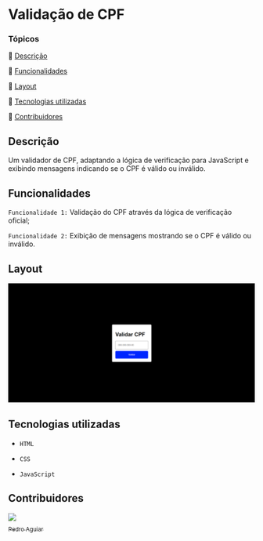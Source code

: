 # Validação de CPF

### Tópicos
:triangular_flag_on_post: [Descrição](#descrição)

:triangular_flag_on_post: [Funcionalidades](#funcionalidades)

:triangular_flag_on_post: [Layout](#layout)

:triangular_flag_on_post: [Tecnologias utilizadas](#tecnologias-utilizadas)

:triangular_flag_on_post: [Contribuidores](#contribuidores)

## Descrição
Um validador de CPF, adaptando a lógica de verificação para JavaScript e exibindo mensagens indicando se o CPF é válido ou inválido.

## Funcionalidades
`Funcionalidade 1:` Validação do CPF através da lógica de verificação oficial;

`Funcionalidade 2:` Exibição de mensagens mostrando se o CPF é válido ou inválido.

## Layout

![Layout da aplicação](Imagens/LayoutCPF.png)

## Tecnologias utilizadas
- `HTML`
  
- `CSS`

- `JavaScript`

## Contribuidores

[<img loading="lazy" src="https://avatars.githubusercontent.com/u/185980568?v=4" width=115><br><sub>Pedro Aguiar</sub>](https://github.com/pmadri)
